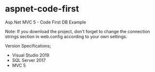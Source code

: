# aspnet-code-first
Asp.Net MVC 5 - Code First DB Example

Note: If you download the project, don't forget to change the connection strings section in web.config according to your own settings.

Version Specifications;
- Visual Studio 2019
- SQL Server 2017
- MVC 5

